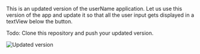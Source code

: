 This is an updated version of the userName application. Let us use this version of the app and update it so that all the user input gets displayed in a textView below the button.


Todo: Clone this repository and push your updated version. 


![Updated version](display/updated.png)
